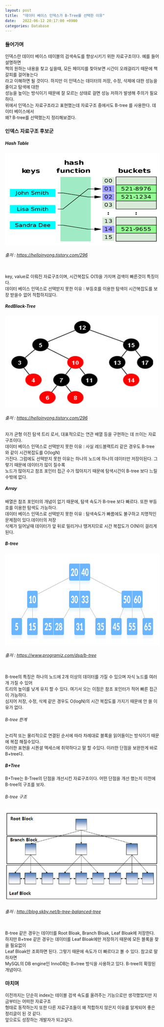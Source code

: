 ```yaml
---
layout: post
title:  "데이터 베이스 인덱스가 B-Tree를 선택한 이유"
date:   2022-06-12 20:17:00 +0900
categories: Database
---
```


### 들어가며
인덱스란 데이터 베이스 테이블의 검색속도를 향상시키기 위한 자료구조이다. 예를 들어 설명하면 <br>
책의 원하는 내용을 찾고 싶을때, 모든 페이지를 찾아보면 시간이 오래걸리기 때문에 책갈피를 걸어놓는다<br>
라고 이해하면 될 것이다. 하지만 이 인덱스는 데이터의 저장, 수정, 삭제에 대한 성능을 줄이고 탐색에 대한<br>
성능을 높이는 방식이기 때문에 잘 모르는 상태로 걸면 성능 저하가 발생해 주의가 필요하다.<br>
위에서 인덱스는 자료구조라고 표현했는데 자료구조 중에서도 B-tree 를 사용한다. 데이터 베이스에서<br>
왜? B-tree를 선택했는지 정리해보겠다.

### 인덱스 자료구조 후보군

##### Hash Table
<img src="/public/img/hashTable.png"  width="600" height="300"/><br>
###### 출저 : https://helloinyong.tistory.com/296 <br><br>
key, value로 이뤄진 자료구조이며, 시간복잡도 O(1)을 가지며 검색이 빠른것이 특징이다. <br>
데이터 베이스 인덱스로 선택받지 못한 이유 : 부등호를 이용한 탐색이 시간복잡도를 보장 받을수 없어 적합하지않다.<br>

##### RedBlack-Tree
<img src="/public/img/redBlackTree.png"  width="500" height="300"/><br>
###### 출저 : https://helloinyong.tistory.com/296
자가 균형 이진 탐색 트리 로서, 대표적으로는 연관 배열 등을 구현하는 데 쓰이는 자료구조이다. <br>
데이터 베이스 인덱스로 선택받지 못한 이유 : 사실 레드블랙트리 같은 경우도 B-tree 와 같이 시간복잡도를 O(logN)<br>
가진다. 그럼에도 선택받지 못한 이유는 하나의 노드에 하나의 데이터만 저장이된다. 그렇기 때문에 데이터가 많이 질수록<br>
노드가 많아지고 참조 포인터 접근 수가 많아지기 때문에 탐색시간이 B-tree 보다 느릴수밖에 없다.<br>


##### Array
배열은 참조 포인터의 개념이 없기 때문에, 탐색 속도가 B-tree 보다 빠르다. 또한 부등호를 이용한 탐색도 가능하다.<br>
데이터 베이스 인덱스로 선택받지 못한 이유 : 탐색속도가 빠름에도 불구하고 치명적인 문제점이 있다.데이터의 저장<br>
삭제가 일어날때 데이터가 앞 뒤로 밀리거나 땡겨지므로 시간 복잡도가 O(N)이 걸리게 된다.

##### B-tree
<img src="/public/img/b-tree.png"  width="600" height="300"/><br>
###### 출저 : https://www.programiz.com/dsa/b-tree <br><br>
B-tree의 특징은 하나의 노드에 2개 이상의 데이터를 가질 수 있으며 자식 노드를 여러 개 가질 수 있어<br>
트리의 높이를 낮게 유지 할 수 있다. 여기서 오는 이점은 참조 포인터가 적어 빠른 접근이 가능하다.<br>
심지어 저장, 수정, 삭제 같은 경우도 O(logN)의 시간 복잡도를 가지기 때문에 안 쓸 이유가 없다.<br>

###### B-tree 한계
논리적 또는 물리적으로 연결된 순서에 따라 차례대로 블록을 읽어들이는 방식이기 때문에 복잡 해질수있다.<br>
이러한 표현을 시퀀셜 액세스에 취약하다고 말 할 수있다. 이러한 단점을 보완한게 바로 B+tree다.

##### B+Tree
B+Tree는 B-Tree의 단점을 개선시킨 자료구조이다. 어떤 단점을 개선 했는지 이전에 B-tree의 구조를 보자.<br>
###### B-tree 구조

<img src="/public/img/b-tree-struct.png"  width="600" height="300"/><br>
###### 출저 : http://blog.skby.net/b-tree-balanced-tree <br><br>

B-tree 같은 경우는 데이터를 Root Bloak, Branch Bloak, Leaf Bloak에 저장한다.<br>
하지만 B+tree 같은 경우는 데이터를 Leaf Bloak에만 저장하기 때문에 모든 블록을 찾을 필요없이<br> 
Leaf Bloak만 조회하면 된다. 그렇기 때문에 속도가 더 빠르다고 볼 수 있다. 참고로 말하자면<br>
MySQL의 DB engine인 InnoDB는 B+tree 방식을 사용하고 있다. B-tree의 확장된 개념이다.

### 마치며
이전까지는 단순히 index는 테이블 검색 속도를 올려주는 기능으로만 생각했었지만 지금부터는 어떠한 자료구조<br>
형태로 동작하는지 또한 다른 자료구조들이 왜 적합하지 않은지 이유를 알게되어 좋은 정리글이 된 것 같다.<br>
앞으로도 성장하는 개발자가 되고싶다.



 










